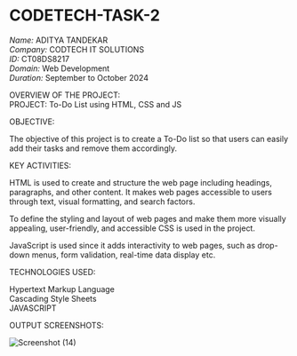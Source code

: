 # CODETECH-TASK-2

*Name:* ADITYA TANDEKAR<BR>
*Company:* CODTECH IT SOLUTIONS <BR>
*ID:* CT08DS8217 <BR>
*Domain:* Web Development <br>
*Duration:* September to October 2024 <br>

OVERVIEW OF THE PROJECT:<br>
PROJECT: To-Do List using HTML, CSS and JS

OBJECTIVE:

The objective of this project is to create a To-Do list so that users can easily add their tasks and remove them accordingly.

KEY ACTIVITIES:

HTML is used to create and structure the web page including headings, paragraphs, and other content. It makes web pages accessible to users through text, visual formatting, and search factors.

To define the styling and layout of web pages and make them more visually appealing, user-friendly, and accessible CSS is used in the project.

JavaScript is used since it adds interactivity to web pages, such as drop-down menus, form validation, real-time data display etc. 


TECHNOLOGIES USED:

Hypertext Markup Language <br>
Cascading Style Sheets <br>
JAVASCRIPT <br>

OUTPUT SCREENSHOTS:

![Screenshot (14)](https://github.com/user-attachments/assets/5d28a9c2-afa9-4923-b74f-ad87dc1ef660)
